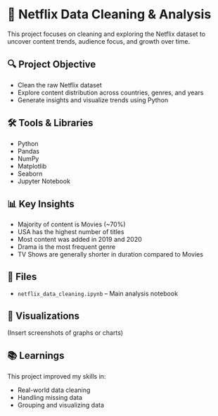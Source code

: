 # 🍿 Netflix Data Cleaning & Analysis

This project focuses on cleaning and exploring the Netflix dataset to uncover content trends, audience focus, and growth over time.

## 🔍 Project Objective

- Clean the raw Netflix dataset
- Explore content distribution across countries, genres, and years
- Generate insights and visualize trends using Python

## 🛠 Tools & Libraries

- Python
- Pandas
- NumPy
- Matplotlib
- Seaborn
- Jupyter Notebook

## 📊 Key Insights

- Majority of content is Movies (~70%)
- USA has the highest number of titles
- Most content was added in 2019 and 2020
- Drama is the most frequent genre
- TV Shows are generally shorter in duration compared to Movies

## 📁 Files

- `netflix_data_cleaning.ipynb` – Main analysis notebook

## 📸 Visualizations

(Insert screenshots of graphs or charts)

## 📚 Learnings

This project improved my skills in:
- Real-world data cleaning
- Handling missing data
- Grouping and visualizing data
